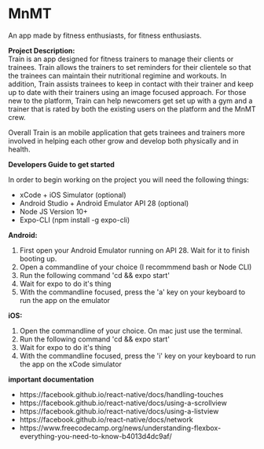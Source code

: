 # MnMT
An app made by fitness enthusiasts, for fitness enthusiasts.

<b>Project Description:</b> <br />
Train is an app designed for fitness trainers to manage their clients or trainees. Train allows the trainers 
to set reminders for their clientele so that the trainees can maintain their nutritional regimine and workouts. 
In addition, Train assists trainees to keep in contact with their trainer and keep up to date with their trainers
using an image focused approach. For those new to the platform, Train can help newcomers get set up with a
gym and a trainer that is rated by both the existing users on the platform and the MnMT crew. 

Overall Train is an mobile application that gets trainees and trainers more involved in helping each other grow
and develop both physically and in health.

<b>Developers Guide to get started</b>

In order to begin working on the project you will need the following things:
<ul>
    <li>xCode + iOS Simulator (optional)</li>
    <li>Android Studio + Android Emulator API 28 (optional)</li>
    <li>Node JS Version 10+</li>
    <li>Expo-CLI (npm install -g expo-cli)</li>
</ul>

<b>Android:</b>
<ol>
    <li>First open your Android Emulator running on API 28. Wait for it to finish booting up.</li>
    <li>Open a commandline of your choice (I recommmend bash or Node CLI)</li>
    <li>Run the following command 'cd <PROJECT DIRECTORY> && expo start'</li>
    <li>Wait for expo to do it's thing</li>
    <li>With the commandline focused, press the 'a' key on your keyboard to run the app on the emulator</li>
</ol>


<b>iOS:</b>
<ol>
    <li>Open the commandline of your choice. On mac just use the terminal.</li>
    <li>Run the following command 'cd <PROJECT DIRECTORY> && expo start'</li>
    <li>Wait for expo to do it's thing</li>
    <li>With the commandline focused, press the 'i' key on your keyboard to run the app on the xCode simulator</li>
</ol>

<b>important documentation</b>
<ul>
    <li>https://facebook.github.io/react-native/docs/handling-touches</li>
    <li>https://facebook.github.io/react-native/docs/using-a-scrollview</li>
    <li>https://facebook.github.io/react-native/docs/using-a-listview</li>
    <li>https://facebook.github.io/react-native/docs/network</li>
    <li>https://www.freecodecamp.org/news/understanding-flexbox-everything-you-need-to-know-b4013d4dc9af/</li>
</ul>
